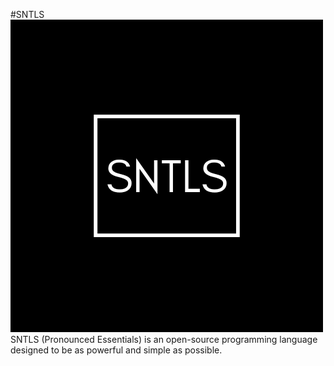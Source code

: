 #SNTLS
![SNTLS Logo](20210115_225640_0000.png)
SNTLS (Pronounced Essentials) is an open-source programming language designed to be as powerful and simple as possible.
